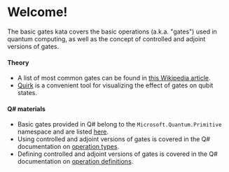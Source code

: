 # Welcome!

The basic gates kata covers the basic operations (a.k.a. "gates") used in quantum computing, as well as the concept of controlled and adjoint versions of gates.

#### Theory

* A list of most common gates can be found in [this Wikipedia article](https://en.wikipedia.org/wiki/Quantum_logic_gate).
* [Quirk](http://algassert.com/quirk) is a convenient tool for visualizing the effect of gates on qubit states.

#### Q# materials

* Basic gates provided in Q# belong to the `Microsoft.Quantum.Primitive` namespace and are listed [here](https://docs.microsoft.com/qsharp/api/prelude/microsoft.quantum.primitive).
* Using controlled and adjoint versions of gates is covered in the Q# documentation on [operation types](https://docs.microsoft.com/en-us/quantum/language/type-model#operation-and-function-types).
* Defining controlled and adjoint versions of gates is covered in the Q# documentation on [operation definitions](https://docs.microsoft.com/en-us/quantum/language/file-structure#operation-definitions).
